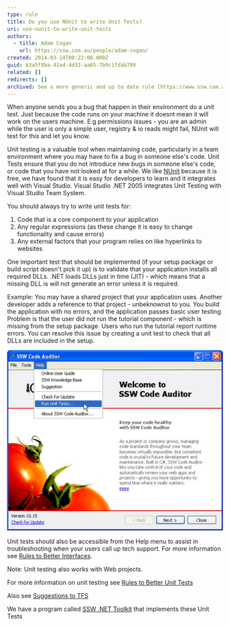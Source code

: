 ```yaml
---
type: rule
title: Do you use NUnit to write Unit Tests?
uri: use-nunit-to-write-unit-tests
authors:
  - title: Adam Cogan
    url: https://ssw.com.au/people/adam-cogan/
created: 2014-03-14T00:22:00.000Z
guid: 63a5f8ba-42ad-4d32-aa65-7b9c1fdab799
related: []
redirects: []
archived: See a more generic and up to date rule [https://www.ssw.com.au/rules/rules-to-better-unit-tests/](/rules/rules-to-better-unit-tests)
---
```

When anyone sends you a bug that happen in their environment do a unit test. Just because the code runs on your machine it doesnt mean it will work on the users machine. E.g permissions issues - you are an admin while the user is only a simple user, registry & io reads might fail, NUnit will test for this and let you know.

<!--endintro-->

Unit testing is a valuable tool when maintaining code, particularly in a team environment where you may have to fix a bug in someone else's code. Unit Tests ensure that you do not introduce new bugs in someone else's code, or code that you have not looked at for a while. We like [NUnit](https://nunit.org/) because it is free, we have found that it is easy for developers to learn and it integrates well with Visual Studio. Visual Studio .NET 2005 integrates Unit Testing with Visual Studio Team System.

You should always try to write unit tests for:

1. Code that is a core component to your application
2. Any regular expressions (as these change it is easy to change functionality and cause errors)
3. Any external factors that your program relies on like hyperlinks to websites

One important test that should be implemented (if your setup package or build script doesn't pick it up) is to validate that your application installs all required DLLs. .NET loads DLLs just in time (JIT) - which means that a missing DLL is will not generate an error unless it is required. 

Example: You may have a shared project that your application uses. Another developer adds a reference to that project - unbeknownst to you. You build the application with no errors, and the application passes basic user testing. Problem is that the user did not run the tutorial component - which is missing from the setup package. Users who run the tutorial report runtime errors. You can resolve this issue by creating a unit test to check that all DLLs are included in the setup.

![Figure: Unit Tests accessible from the help menu](unittestsinhelpmenu.jpg)

Unit tests should also be accessible from the Help menu to assist in troubleshooting when your users call up tech support. For more information see [Rules to Better Interfaces](RulestoBetterInterfaces-Windows-Applications.aspx#HelpMenu).

Note: Unit testing also works with Web projects.

For more information on unit testing see [Rules to Better Unit Tests](https://ssw.com.au/ssw/Standards/Rules/RulesToBetterUnitTests.aspx#NotVSTS)

Also see [Suggestions to TFS](https://ssw.com.au/ssw/Standards/BetterSoftwareSuggestions/TeamFoundationServer.aspx)

We have a program called [SSW .NET Toolkit](https://ssw.com.au/ssw/NETToolkit/) that implements these Unit Tests 
